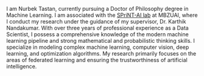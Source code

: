 <!-- Write your biography here. Tell the world about yourself. Link to your favorite [subreddit](http://reddit.com). You can put a picture in, too. The code is already in, just name your picture `prof_pic.jpg` and put it in the `img/` folder.

Put your address / P.O. box / other info right below your picture. You can also disable any these elements by editing `profile` property of the YAML header of your `_pages/about.md`. Edit `_bibliography/papers.bib` and Jekyll will render your [publications page](/al-folio/publications/) automatically.

Link to your social media connections, too. This theme is set up to use [Font Awesome icons](https://fontawesome.com/) and [Academicons](https://jpswalsh.github.io/academicons/), like the ones below. Add your Facebook, Twitter, LinkedIn, Google Scholar, or just disable all of them. -->


I am Nurbek Tastan, currently pursuing a Doctor of Philosophy degree in Machine Learning. I am associated with the [SPriNT-AI lab](https://www.sprintai.org/) at MBZUAI, where I conduct my research under the guidance of my supervisor, Dr. Karthik Nandakumar. With over three years of professional experience as a Data Scientist, I possess a comprehensive knowledge of the modern machine learning pipeline and strong mathematical and probabilistic thinking skills. I specialize in modeling complex machine learning, computer vision, deep learning, and optimization algorithms. My research primarily focuses on the areas of federated learning and ensuring the trustworthiness of artificial intelligence. 